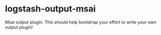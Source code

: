 # logstash-output-msai
Msai output plugin. This should help bootstrap your effort to write your own output plugin!
